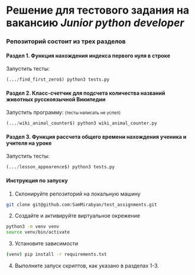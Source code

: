 # Решение для тестового задания на вакансию _Junior python developer_

### Репозиторий состоит из трех разделов

#### Раздел 1. Функция нахождения индекса первого нуля в строке

Запустить тесты:
```python
(.../find_first_zero$) python3 tests.py
```

#### Раздел 2. Класс-счетчик для подсчета количества названий животных русскоязычной Википедии

Запустить программу:
<small>(тесты написать не успел)</small>
```python
(.../wiki_animal_counter$) python3 wiki_animal_counter.py
```

#### Раздел 3. Функция рассчета общего времени нахождения ученика и учителя на уроке

Запустить тесты:
```python
(.../lesson_appearence$) python3 tests.py
```

#### Инструкция по запуску
1. Склонируйте репозиторий на локальную машину
```bash
git clone git@github.com:SamMirabyan/test_assignments.git
```

2. Создайте и активируйте виртуальное окрежение
```bash
python3 -m venv venv
source venv/bin/activate
```

3. Установите зависимости
```bash
(venv) pip install -r requirements.txt
```

4. Выполните запуск скриптов, как указано в разделах 1-3.

